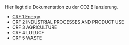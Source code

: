 Hier liegt die Dokumentation zu der CO2 Bilanzierung.

* [CRF 1 Energy](CRF1.md)
* CRF 2 INDUSTRIAL PROCESSES AND PRODUCT USE
* CRF 3 AGRICULTURE
* CRF 4 LULUCF
* CRF 5 WASTE
